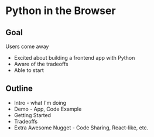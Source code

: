 # Python in the Browser

## Goal
Users come away

* Excited about building a frontend app with Python
* Aware of the tradeoffs
* Able to start

## Outline
* Intro - what I'm doing
* Demo - App, Code Example
* Getting Started
* Tradeoffs
* Extra Awesome Nugget - Code Sharing, React-like, etc.


